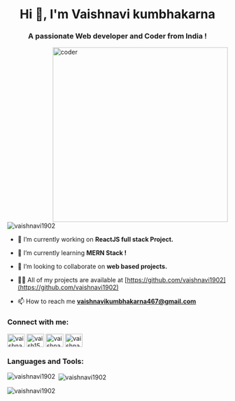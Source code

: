 
<h1 align="center">Hi 👋, I'm Vaishnavi kumbhakarna</h1>
<h3 align="center">A passionate Web developer and Coder from India !</h3>
<img align="right" alt="coder" width="400" src="https://cdn.dribbble.com/users/4055494/screenshots/15215756/media/d2b66c4ca0192aa26d103448b3d1518b.gif" >
<p align="left"> <img src="https://komarev.com/ghpvc/?username=vaishnavi1902&label=Profile%20views&color=0e75b6&style=flat" alt="vaishnavi1902" /> </p>

- 🔭 I’m currently working on **ReactJS full stack Project.**

- 🌱 I’m currently learning **MERN Stack !**

- 👯 I’m looking to collaborate on **web based projects.**

- 👨‍💻 All of my projects are available at [https://github.com/vaishnavi1902](https://github.com/vaishnavi1902)

- 📫 How to reach me **vaishnavikumbhakarna467@gmail.com**

<h3 align="left">Connect with me:</h3>
<p align="left">
<a href="https://linkedin.com/in/vaishnavi-kumbhakarna-838a13221" target="blank"><img align="center" src="https://raw.githubusercontent.com/rahuldkjain/github-profile-readme-generator/master/src/images/icons/Social/linked-in-alt.svg" alt="vaishnavi-kumbhakarna-838a13221" height="30" width="40" /></a>
<a href="https://www.codechef.com/users/vaish15_k" target="blank"><img align="center" src="https://cdn.jsdelivr.net/npm/simple-icons@3.1.0/icons/codechef.svg" alt="vaish15_k" height="30" width="40" /></a>
<a href="https://www.hackerrank.com/vaishnavikumbha2" target="blank"><img align="center" src="https://raw.githubusercontent.com/rahuldkjain/github-profile-readme-generator/master/src/images/icons/Social/hackerrank.svg" alt="vaishnavikumbha2" height="30" width="40" /></a>
<a href="https://www.leetcode.com/vaishnavikumbhakarna467" target="blank"><img align="center" src="https://raw.githubusercontent.com/rahuldkjain/github-profile-readme-generator/master/src/images/icons/Social/leet-code.svg" alt="vaishnavikumbhakarna467" height="30" width="40" /></a>
</p>

<h3 align="left">Languages and Tools:</h3>

<p><img align="left" src="https://github-readme-stats.vercel.app/api/top-langs?username=vaishnavi1902&show_icons=true&locale=en&layout=compact" alt="vaishnavi1902" /></p>

<p>&nbsp;<img align="center" src="https://github-readme-stats.vercel.app/api?username=vaishnavi1902&show_icons=true&locale=en" alt="vaishnavi1902" /></p>

<p><img align="center" src="https://github-readme-streak-stats.herokuapp.com/?user=vaishnavi1902&" alt="vaishnavi1902" /></p>
